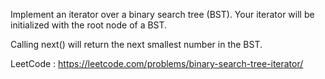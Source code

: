 Implement an iterator over a binary search tree (BST). Your iterator will be initialized with the root node of a BST.

Calling next() will return the next smallest number in the BST.

LeetCode : https://leetcode.com/problems/binary-search-tree-iterator/